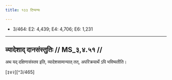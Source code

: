 ```yaml
---
title: १३३ टिप्पन्यः

---
```

- 3/464: E2: 4,439; E4: 4,706; E6: 1,231

____________________________________________


## व्यादेशाद् दानसंस्तुतिः // MS_३,४.५१ //

अथ यद् दक्षिणासंस्तव इति, व्यादेशसामान्यात् तत्, अपरिक्रयार्थे ऽपि भविष्यतीति।


[३४२][^3/465]
